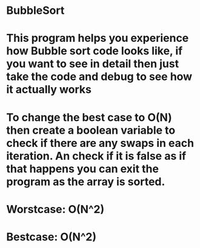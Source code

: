 # BubbleSort
# This program helps you experience how Bubble sort code looks like, if you want to see in detail then just take the code and debug to see how it actually works
# To change the best case to O(N) then create a boolean variable to check if there are any swaps in each iteration. An check if it is false as if that happens you can exit the program as the array is sorted.
# Worstcase: O(N^2)
# Bestcase: O(N^2)
